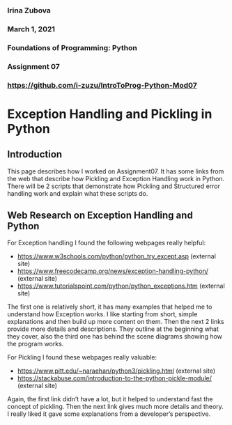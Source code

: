 ### **Irina Zubova**
### **March 1, 2021**
### **Foundations of Programming: Python**
### **Assignment 07**
### https://github.com/i-zuzu/IntroToProg-Python-Mod07




#                                                     **Exception Handling and Pickling in Python**


## **Introduction**
This page describes how I worked on Assignment07. It has some links from the web that describe how Pickling and Exception Handling work in Python. There will be 2 scripts that demonstrate how Pickling and Structured error handling work and explain what these scripts do.

## **Web Research on Exception Handling and Python**

For Exception handling I found the following webpages really helpful:
- https://www.w3schools.com/python/python_try_except.asp (external site)
- https://www.freecodecamp.org/news/exception-handling-python/ (external site)
- https://www.tutorialspoint.com/python/python_exceptions.htm (external site)

The first one is relatively short, it has many examples that helped me to understand how Exception works. I like starting from short, simple explanations and then build up more content on them. Then the next 2 links provide more details and descriptions. They outline at the beginning what they cover, also the third one has behind the scene diagrams showing how the program works. 

For Pickling I found these webpages really valuable:
*	https://www.pitt.edu/~naraehan/python3/pickling.html (external site)
*	https://stackabuse.com/introduction-to-the-python-pickle-module/ (external site)

Again, the first link didn’t have a lot, but it helped to understand fast the concept of pickling. Then the next link gives much more details and theory. I really liked it gave some explanations from a developer’s perspective.

